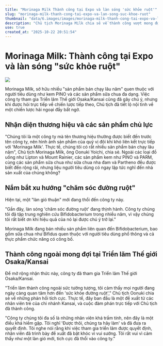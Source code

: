 ```yaml
---
title: "Morinaga Milk Thành công tại Expo và làn sóng 'sức khỏe ruột'"
slug: "morinaga-milk-thanh-cong-tai-expo-va-lan-song-suc-khoe-ruot"
thumbnail: "data/6.images/images/morinaga-milk-thanh-cong-tai-expo-va-lan-song-suc-khoe-ruot.webp"
description: "Chủ tịch Morinaga Milk chia sẻ về thành công vượt mong đợi tại Triển lãm Thế giới Osaka/Kansai và làn sóng 'chăm sóc đường ruột' đang thúc đẩy doanh nghiệp."
use: true
created_at: "2025-10-22 20:51:54"
---
```


# Morinaga Milk: Thành công tại Expo và làn sóng "sức khỏe ruột"

![](/images/20251022-01367703-shincho-000-2-view.webp)

Morinaga Milk, sở hữu nhiều "sản phẩm bán chạy lâu năm" quen thuộc với người tiêu dùng như kem PINO và các sản phẩm sữa chua đa dạng. Việc công ty tham gia Triển lãm Thế giới Osaka/Kansai cũng đã gây chú ý, nhưng khi được hỏi trực tiếp về chiến lược tiếp theo, Chủ tịch đã tiết lộ nội tình về một chiến lược hải ngoại đầy bất ngờ.

## Nhận diện thương hiệu và các sản phẩm chủ lực

"Chúng tôi là một công ty mà tên thương hiệu thường được biết đến trước tên công ty, nên hình ảnh sản phẩm của quý vị đôi khi khó liên kết trực tiếp với 'Morinaga Milk'. Thực tế, chúng tôi có rất nhiều sản phẩm bán chạy lâu năm", Chủ tịch Morinaga Milk, ông Oonuki Yoichi, chia sẻ. Ngoài các loại đồ uống như Lipton và Mount Rainier, các sản phẩm kem như PINO và PARM, cùng các sản phẩm sữa chua như sữa chua nha đam và Partheno đều được biết đến rộng rãi, nhưng liệu người tiêu dùng có ngay lập tức nghĩ đến nhà sản xuất của chúng không?

## Nắm bắt xu hướng "chăm sóc đường ruột"

Hiện tại, một "làn gió thuận" mới đang thổi đến công ty này.

"Gần đây, làn sóng 'chăm sóc đường ruột' đang thịnh hành. Công ty chúng tôi đã tập trung nghiên cứu Bifidobacterium trong nhiều năm, vì vậy chúng tôi rất biết ơn khi hiệu quả của nó lại được chú ý trở lại."

Morinaga Milk đang bán nhiều sản phẩm liên quan đến Bifidobacterium, bao gồm sữa chua như Bifidus quen thuộc với người tiêu dùng phổ thông và cả thực phẩm chức năng có công bố.

## Thành công ngoài mong đợi tại Triển lãm Thế giới Osaka/Kansai

Để mở rộng nhận thức này, công ty đã tham gia Triển lãm Thế giới Osaka/Kansai.

"Triển lãm thành công ngoài sức tưởng tượng, tôi cảm thấy mọi người đang ngày càng quan tâm hơn đến 'sức khỏe đường ruột'," Chủ tịch Oonuki chia sẻ về những phản hồi tích cực. Thực tế, đây ban đầu là một đề xuất từ các nhân viên trẻ của chi nhánh Kansai, và cuộc đàm phán trực tiếp với Chủ tịch đã thành công.

"Công ty chúng tôi đa số là những nhân viên khá trầm tính, nên đây là một điều khá hiếm gặp. Tôi nghĩ 'Được thôi, chúng ta hãy làm' và đã đưa ra quyết định. Tôi nghe nói rằng khi việc tham gia triển lãm được quyết định, nhân viên đã trình bày đề xuất đã bật khóc vì vui sướng. Tôi rất vui vì cảm thấy như một làn gió mới, tích cực đã thổi vào công ty."